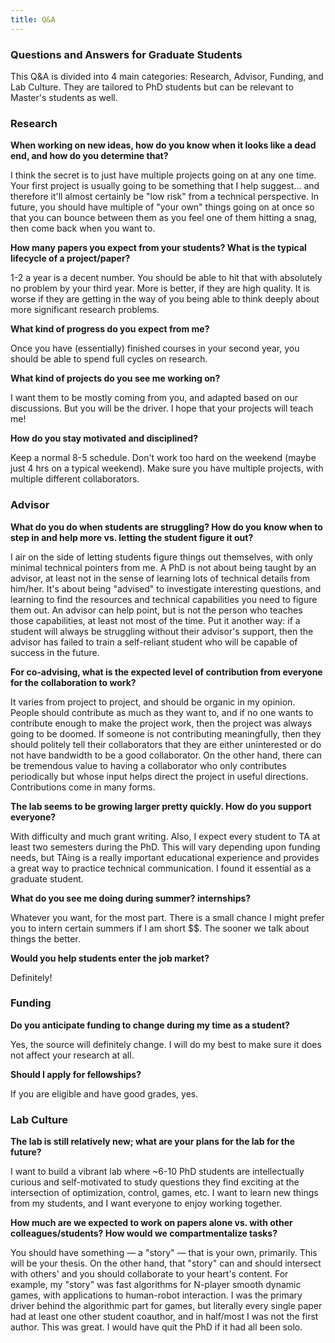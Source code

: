 ```yaml
---
title: Q&A
---
```


### Questions and Answers for Graduate Students

This Q&A is divided into 4 main categories: Research, Advisor, Funding, and Lab Culture. They are tailored to PhD students but can be relevant to Master's students as well. 

### Research

**When working on new ideas, how do you know when it looks like a dead end, and how do you determine that?** 

I think the secret is to just have multiple projects going on at any one time. Your first project is usually going to be something that I help suggest… and therefore it'll almost certainly be "low risk" from a technical perspective. In future, you should have multiple of "your own" things going on at once so that you can bounce between them as you feel one of them hitting a snag, then come back when you want to.

**How many papers you expect from your students? What is the typical lifecycle of a project/paper?**

1-2 a year is a decent number. You should be able to hit that with absolutely no problem by your third year. More is better, if they are high quality. It is worse if they are getting in the way of you being able to think deeply about more significant research problems. 

**What kind of progress do you expect from me?**

Once you have (essentially) finished courses in your second year, you should be able to spend full cycles on research.

**What kind of projects do you see me working on?**

I want them to be mostly coming from you, and adapted based on our discussions. But you will be the driver. I hope that your projects will teach me!

**How do you stay motivated and disciplined?**

Keep a normal 8-5 schedule. Don't work too hard on the weekend (maybe just 4 hrs on a typical weekend). Make sure you have multiple projects, with multiple different collaborators.

### Advisor 

**What do you do when students are struggling? How do you know when to step in and help more vs. letting the student figure it out?**

I air on the side of letting students figure things out themselves, with only minimal technical pointers from me. A PhD is not about being taught by an advisor, at least not in the sense of learning lots of technical details from him/her. It's about being "advised" to investigate interesting questions, and learning to find the resources and technical capabilities you need to figure them out. An advisor can help point, but is not the person who teaches those capabilities, at least not most of the time. Put it another way: if a student will always be struggling without their advisor's support, then the advisor has failed to train a self-reliant student who will be capable of success in the future.

**For co-advising, what is the expected level of contribution from everyone for the collaboration to work?**

It varies from project to project, and should be organic in my opinion. People should contribute as much as they want to, and if no one wants to contribute enough to make the project work, then the project was always going to be doomed. If someone is not contributing meaningfully, then they should politely tell their collaborators that they are either uninterested or do not have bandwidth to be a good collaborator. On the other hand, there can be tremendous value to having a collaborator who only contributes periodically but whose input helps direct the project in useful directions. Contributions come in many forms.

**The lab seems to be growing larger pretty quickly. How do you support everyone?**

With difficulty and much grant writing. Also, I expect every student to TA at least two semesters during the PhD. This will vary depending upon funding needs, but TAing is a really important educational experience and provides a great way to practice technical communication. I found it essential as a graduate student.

**What do you see me doing during summer? internships?**

Whatever you want, for the most part. There is a small chance I might prefer you to intern certain summers if I am short $$. The sooner we talk about things the better.

**Would you help students enter the job market?**

Definitely!

### Funding

**Do you anticipate funding to change during my time as a student?**

Yes, the source will definitely change. I will do my best to make sure it does not affect your research at all.

**Should I apply for fellowships?**

If you are eligible and have good grades, yes. 

### Lab Culture

**The lab is still relatively new; what are your plans for the lab for the future?**

I want to build a vibrant lab where ~6-10 PhD students are intellectually curious and self-motivated to study questions they find exciting at the intersection of optimization, control, games, etc. I want to learn new things from my students, and I want everyone to enjoy working together.

**How much are we expected to work on papers alone vs. with other colleagues/students? How would we compartmentalize tasks?**

You should have something — a "story" — that is your own, primarily. This will be your thesis. On the other hand, that "story" can and should intersect with others' and you should collaborate to your heart's content. For example, my "story" was fast algorithms for N-player smooth dynamic games, with applications to human-robot interaction. I was the primary driver behind the algorithmic part for games, but literally every single paper had at least one other student coauthor, and in half/most I was not the first author. This was great. I would have quit the PhD if it had all been solo.